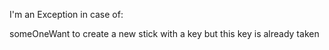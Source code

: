 I'm an Exception in case of:

someOneWant to create a new stick with a key but this key is already taken 